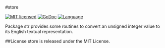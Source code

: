 #store 

[![MIT licensed](https://img.shields.io/badge/license-MIT-blue.svg)](https://raw.githubusercontent.com/piniondb/store/master/LICENSE)
[![GoDoc](https://godoc.org/github.com/piniondb/pinion/internal/str?status.svg)](https://godoc.org/github.com/piniondb/pinion/internal/str)
[![Language](https://img.shields.io/badge/language-go-lightgrey.svg)](https://golang.org/)

Package str provides some routines to convert an unsigned integer value to its
English textual representation.

##License
store is released under the MIT License.

